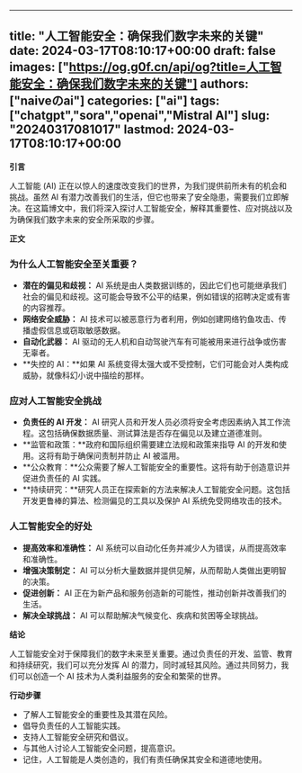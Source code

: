 
---
title: "人工智能安全：确保我们数字未来的关键"
date: 2024-03-17T08:10:17+00:00
draft: false
images: ["https://og.g0f.cn/api/og?title=人工智能安全：确保我们数字未来的关键"]
authors: ["naiveのai"]
categories: ["ai"]
tags: ["chatgpt","sora","openai","Mistral AI"]
slug: "20240317081017"
lastmod: 2024-03-17T08:10:17+00:00
---
**引言**

人工智能 (AI) 正在以惊人的速度改变我们的世界，为我们提供前所未有的机会和挑战。虽然 AI 有潜力改善我们的生活，但它也带来了安全隐患，需要我们立即解决。在这篇博文中，我们将深入探讨人工智能安全，解释其重要性、应对挑战以及为确保我们数字未来的安全所采取的步骤。

**正文**

### 为什么人工智能安全至关重要？

* **潜在的偏见和歧视：** AI 系统是由人类数据训练的，因此它们也可能继承我们社会的偏见和歧视。这可能会导致不公平的结果，例如错误的招聘决定或有害的内容推荐。
* **网络安全威胁：** AI 技术可以被恶意行为者利用，例如创建网络钓鱼攻击、传播虚假信息或窃取敏感数据。
* **自动化武器：** AI 驱动的无人机和自动驾驶汽车有可能被用来进行战争或伤害无辜者。
* **失控的 AI：**如果 AI 系统变得太强大或不受控制，它们可能会对人类构成威胁，就像科幻小说中描绘的那样。

### 应对人工智能安全挑战

* **负责任的 AI 开发：** AI 研究人员和开发人员必须将安全考虑因素纳入其工作流程。这包括确保数据质量、测试算法是否存在偏见以及建立道德准则。
* **监管和政策：**政府和国际组织需要建立法规和政策来指导 AI 的开发和使用。这将有助于确保问责制并防止 AI 被滥用。
* **公众教育：**公众需要了解人工智能安全的重要性。这将有助于创造意识并促进负责任的 AI 实践。
* **持续研究：**研究人员正在探索新的方法来解决人工智能安全问题。这包括开发更鲁棒的算法、检测偏见的工具以及保护 AI 系统免受网络攻击的技术。

### 人工智能安全的好处

* **提高效率和准确性：** AI 系统可以自动化任务并减少人为错误，从而提高效率和准确性。
* **增强决策制定：** AI 可以分析大量数据并提供见解，从而帮助人类做出更明智的决策。
* **促进创新：** AI 正在为新产品和服务创造新的可能性，推动创新并改善我们的生活。
* **解决全球挑战：** AI 可以帮助解决气候变化、疾病和贫困等全球挑战。

**结论**

人工智能安全对于保障我们的数字未来至关重要。通过负责任的开发、监管、教育和持续研究，我们可以充分发挥 AI 的潜力，同时减轻其风险。通过共同努力，我们可以创造一个 AI 技术为人类利益服务的安全和繁荣的世界。

**行动步骤**

* 了解人工智能安全的重要性及其潜在风险。
* 倡导负责任的人工智能实践。
* 支持人工智能安全研究和倡议。
* 与其他人讨论人工智能安全问题，提高意识。
* 记住，人工智能是人类创造的，我们有责任确保其安全和道德地使用。